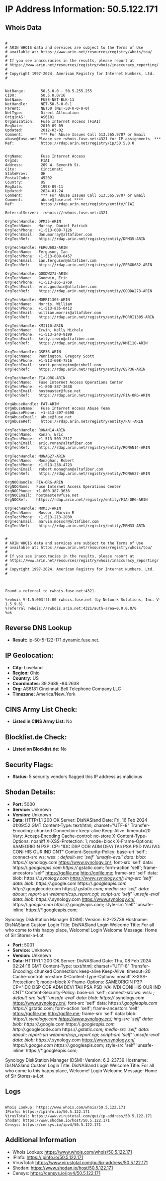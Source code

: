 # IP Address Information: 50.5.122.171

## Whois Data
```

#
# ARIN WHOIS data and services are subject to the Terms of Use
# available at: https://www.arin.net/resources/registry/whois/tou/
#
# If you see inaccuracies in the results, please report at
# https://www.arin.net/resources/registry/whois/inaccuracy_reporting/
#
# Copyright 1997-2024, American Registry for Internet Numbers, Ltd.
#


NetRange:       50.5.0.0 - 50.5.255.255
CIDR:           50.5.0.0/16
NetName:        FUSE-NET-BLK-11
NetHandle:      NET-50-5-0-0-1
Parent:         NET50 (NET-50-0-0-0-0)
NetType:        Direct Allocation
OriginAS:       AS6181
Organization:   Fuse Internet Access (FIAI)
RegDate:        2010-09-09
Updated:        2012-03-02
Comment:        *** For Abuse Issues Call 513.565.9707 or Email abuse@fuse.net Please see rwhois.fuse.net:4321 for IP assignments. ***
Ref:            https://rdap.arin.net/registry/ip/50.5.0.0


OrgName:        Fuse Internet Access
OrgId:          FIAI
Address:        209 W. Seventh St.
City:           Cincinnati
StateProv:      OH
PostalCode:     45202
Country:        US
RegDate:        1998-09-11
Updated:        2024-01-24
Comment:        *** For Abuse Issues Call 513.565.9707 or Email
Comment:        abuse@fuse.net ****
Ref:            https://rdap.arin.net/registry/entity/FIAI

ReferralServer:  rwhois://rwhois.fuse.net:4321

OrgTechHandle: DPM35-ARIN
OrgTechName:   Murray, Daniel Patrick
OrgTechPhone:  +1-513-608-7126 
OrgTechEmail:  dan.murray@altafiber.com
OrgTechRef:    https://rdap.arin.net/registry/entity/DPM35-ARIN

OrgTechHandle: FERGU682-ARIN
OrgTechName:   Ferguson, Ian 
OrgTechPhone:  +1-513-608-0457 
OrgTechEmail:  ian.ferguson@altafiber.com
OrgTechRef:    https://rdap.arin.net/registry/entity/FERGU682-ARIN

OrgTechHandle: GOODW273-ARIN
OrgTechName:   Goodwin, Eric 
OrgTechPhone:  +1-513-265-2769 
OrgTechEmail:  eric.goodwin@altafiber.com
OrgTechRef:    https://rdap.arin.net/registry/entity/GOODW273-ARIN

OrgTechHandle: MORRI1305-ARIN
OrgTechName:   Morris, William 
OrgTechPhone:  +1-513-835-0412 
OrgTechEmail:  william.morris@altafiber.com
OrgTechRef:    https://rdap.arin.net/registry/entity/MORRI1305-ARIN

OrgTechHandle: KMI110-ARIN
OrgTechName:   Irwin, Kelly Michele
OrgTechPhone:  +1-513-240-9199 
OrgTechEmail:  kelly.irwin@altafiber.com
OrgTechRef:    https://rdap.arin.net/registry/entity/KMI110-ARIN

OrgTechHandle: GSP36-ARIN
OrgTechName:   Pennington, Gregory Scott
OrgTechPhone:  +1-513-608-7516 
OrgTechEmail:  scott.pennington@cinbell.com
OrgTechRef:    https://rdap.arin.net/registry/entity/GSP36-ARIN

OrgTechHandle: FIA-ORG-ARIN
OrgTechName:   Fuse Internet Access Operations Center
OrgTechPhone:  +1-800-387-3638 
OrgTechEmail:  hostmaster@fuse.net
OrgTechRef:    https://rdap.arin.net/registry/entity/FIA-ORG-ARIN

OrgAbuseHandle: FAT-ARIN
OrgAbuseName:   Fuse Internet Access Abuse Team
OrgAbusePhone:  +1-513-397-6598 
OrgAbuseEmail:  abuse@fuse.net
OrgAbuseRef:    https://rdap.arin.net/registry/entity/FAT-ARIN

OrgTechHandle: RONAN14-ARIN
OrgTechName:   Ronan, Eric 
OrgTechPhone:  +1-513-509-2517 
OrgTechEmail:  eric.ronan@altafiber.com
OrgTechRef:    https://rdap.arin.net/registry/entity/RONAN14-ARIN

OrgTechHandle: MONAG27-ARIN
OrgTechName:   Monaghan, Robert 
OrgTechPhone:  +1-513-238-4723 
OrgTechEmail:  robert.monaghan@altafiber.com
OrgTechRef:    https://rdap.arin.net/registry/entity/MONAG27-ARIN

OrgNOCHandle: FIA-ORG-ARIN
OrgNOCName:   Fuse Internet Access Operations Center
OrgNOCPhone:  +1-800-387-3638 
OrgNOCEmail:  hostmaster@fuse.net
OrgNOCRef:    https://rdap.arin.net/registry/entity/FIA-ORG-ARIN

OrgTechHandle: MRM33-ARIN
OrgTechName:   Mossor, Marvin R
OrgTechPhone:  +1-513-213-2030 
OrgTechEmail:  marvin.mossor@altafiber.com
OrgTechRef:    https://rdap.arin.net/registry/entity/MRM33-ARIN


#
# ARIN WHOIS data and services are subject to the Terms of Use
# available at: https://www.arin.net/resources/registry/whois/tou/
#
# If you see inaccuracies in the results, please report at
# https://www.arin.net/resources/registry/whois/inaccuracy_reporting/
#
# Copyright 1997-2024, American Registry for Internet Numbers, Ltd.
#



Found a referral to rwhois.fuse.net:4321.

%rwhois V-1.5:003fff:00 rwhois.fuse.net (by Network Solutions, Inc. V-1.5.9.6)
%referral rwhois://rwhois.arin.net:4321/auth-area=0.0.0.0/0
%ok

```
## Reverse DNS Lookup
- **Result:** ip-50-5-122-171.dynamic.fuse.net.

## IP Geolocation:
- **City:** Loveland
- **Region:** Ohio
- **Country:** US
- **Coordinates:** 39.2689,-84.2638
- **Org:** AS6181 Cincinnati Bell Telephone Company LLC
- **Timezone:** America/New_York

## CINS Army List Check:
- **Listed in CINS Army List:** 
No

## Blocklist.de Check:
- **Listed on Blocklist.de:** 
No

## Security Flags:
- **Status:** 5 security vendors flagged this IP address as malicious

## Shodan Details:
- **Port:** 5000
- **Service:** Unknown
- **Version:** Unknown
- **Data:** HTTP/1.1 200 OK
Server: DisNASland
Date: Fri, 16 Feb 2024 01:09:52 GMT
Content-Type: text/html; charset="UTF-8"
Transfer-Encoding: chunked
Connection: keep-alive
Keep-Alive: timeout=20
Vary: Accept-Encoding
Cache-control: no-store
X-Content-Type-Options: nosniff
X-XSS-Protection: 1; mode=block
X-Frame-Options: SAMEORIGIN
P3P: CP="IDC DSP COR ADM DEVi TAIi PSA PSD IVAi IVDi CONi HIS OUR IND CNT"
Content-Security-Policy: base-uri 'self';  connect-src ws: wss: *; default-src 'self' 'unsafe-eval' data: blob: https://*.synology.com https://www.synology.cn/; font-src 'self' data: https://*.googleapis.com https://*.gstatic.com; form-action 'self'; frame-ancestors 'self' https://gofile.me http://gofile.me; frame-src 'self' data: blob: https://*.synology.com https://www.synology.cn/; img-src 'self' data: blob: https://*.google.com https://*.googleapis.com http://*.googlecode.com https://*.gstatic.com; media-src 'self' data: about:;  report-uri webman/csp_report.cgi; script-src 'self' 'unsafe-eval' data: blob: https://*.synology.com https://www.synology.cn/ https://*.google.com https://*.googleapis.com; style-src 'self' 'unsafe-inline' https://*.googleapis.com;


Synology DiskStation Manager (DSM):
  Version: 6.2-23739
  Hostname: DisNASland
  Custom Login Title: DisNASland
  Login Welcome Title: For all who come to this happy place, Welcome!
  Login Welcome Message: Home of Sir Stores-a-Lot


- **Port:** 5001
- **Service:** Unknown
- **Version:** Unknown
- **Data:** HTTP/1.1 200 OK
Server: DisNASland
Date: Thu, 08 Feb 2024 02:24:16 GMT
Content-Type: text/html; charset="UTF-8"
Transfer-Encoding: chunked
Connection: keep-alive
Keep-Alive: timeout=20
Cache-control: no-store
X-Content-Type-Options: nosniff
X-XSS-Protection: 1; mode=block
X-Frame-Options: SAMEORIGIN
P3P: CP="IDC DSP COR ADM DEVi TAIi PSA PSD IVAi IVDi CONi HIS OUR IND CNT"
Content-Security-Policy: base-uri 'self';  connect-src ws: wss: *; default-src 'self' 'unsafe-eval' data: blob: https://*.synology.com https://www.synology.cn/; font-src 'self' data: https://*.googleapis.com https://*.gstatic.com; form-action 'self'; frame-ancestors 'self' https://gofile.me http://gofile.me; frame-src 'self' data: blob: https://*.synology.com https://www.synology.cn/; img-src 'self' data: blob: https://*.google.com https://*.googleapis.com http://*.googlecode.com https://*.gstatic.com; media-src 'self' data: about:;  report-uri webman/csp_report.cgi; script-src 'self' 'unsafe-eval' data: blob: https://*.synology.com https://www.synology.cn/ https://*.google.com https://*.googleapis.com; style-src 'self' 'unsafe-inline' https://*.googleapis.com;


Synology DiskStation Manager (DSM):
  Version: 6.2-23739
  Hostname: DisNASland
  Custom Login Title: DisNASland
  Login Welcome Title: For all who come to this happy place, Welcome!
  Login Welcome Message: Home of Sir Stores-a-Lot


## Logs
```

Whois Lookup: https://www.whois.com/whois/50.5.122.171
IPinfo: https://ipinfo.io/50.5.122.171
VirusTotal: https://www.virustotal.com/gui/ip-address/50.5.122.171
Shodan: https://www.shodan.io/host/50.5.122.171
Censys: https://censys.io/ipv4/50.5.122.171

```
## Additional Information
- Whois Lookup: https://www.whois.com/whois/50.5.122.171
- IPinfo: https://ipinfo.io/50.5.122.171
- VirusTotal: https://www.virustotal.com/gui/ip-address/50.5.122.171
- Shodan: https://www.shodan.io/host/50.5.122.171
- Censys: https://censys.io/ipv4/50.5.122.171

